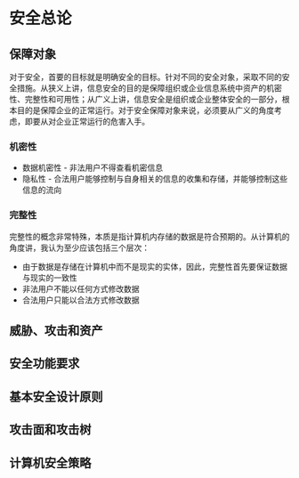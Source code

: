 # 安全总论

## 保障对象

对于安全，首要的目标就是明确安全的目标。针对不同的安全对象，采取不同的安全措施。从狭义上讲，信息安全的目的是保障组织或企业信息系统中资产的机密性、完整性和可用性；从广义上讲，信息安全是组织或企业整体安全的一部分，根本目的是保障企业的正常运行。对于安全保障对象来说，必须要从广义的角度考虑，即要从对企业正常运行的危害入手。

### 机密性

- 数据机密性 - 非法用户不得查看机密信息
- 隐私性 - 合法用户能够控制与自身相关的信息的收集和存储，并能够控制这些信息的流向

### 完整性

完整性的概念非常特殊，本质是指计算机内存储的数据是符合预期的。从计算机的角度讲，我认为至少应该包括三个层次：

- 由于数据是存储在计算机中而不是现实的实体，因此，完整性首先要保证数据与现实的一致性
- 非法用户不能以任何方式修改数据
- 合法用户只能以合法方式修改数据

## 威胁、攻击和资产

## 安全功能要求

## 基本安全设计原则

## 攻击面和攻击树

## 计算机安全策略